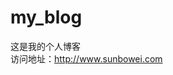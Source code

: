 # my_blog
这是我的个人博客
<br>
访问地址：<a target="_blank" href="http://www.sunbowei.com">http://www.sunbowei.com</a>